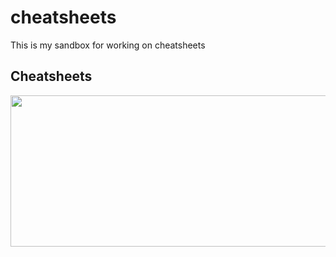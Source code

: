 # cheatsheets

This is my sandbox for working on cheatsheets


## Cheatsheets

<a href="https://raw.githubusercontent.com/rstudio/cheatsheets/master/datatable.pdf"><img src="https://raw.githubusercontent.com/rstudio/cheatsheets/master/pngs/datatable.png" width="615" height="242"/></a>

